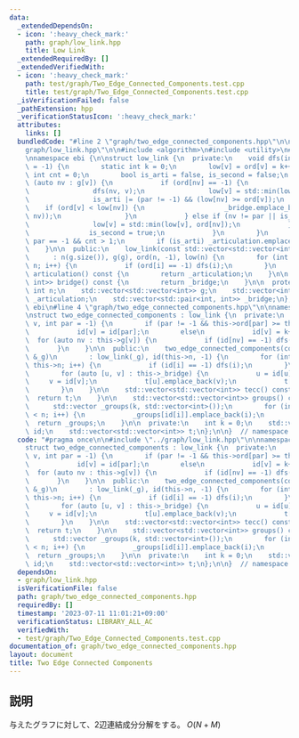 ```yaml
---
data:
  _extendedDependsOn:
  - icon: ':heavy_check_mark:'
    path: graph/low_link.hpp
    title: Low Link
  _extendedRequiredBy: []
  _extendedVerifiedWith:
  - icon: ':heavy_check_mark:'
    path: test/graph/Two_Edge_Connected_Components.test.cpp
    title: test/graph/Two_Edge_Connected_Components.test.cpp
  _isVerificationFailed: false
  _pathExtension: hpp
  _verificationStatusIcon: ':heavy_check_mark:'
  attributes:
    links: []
  bundledCode: "#line 2 \"graph/two_edge_connected_components.hpp\"\n\n#line 2 \"\
    graph/low_link.hpp\"\n\n#include <algorithm>\n#include <utility>\n#include <vector>\n\
    \nnamespace ebi {\n\nstruct low_link {\n  private:\n    void dfs(int v, int par\
    \ = -1) {\n        static int k = 0;\n        low[v] = ord[v] = k++;\n       \
    \ int cnt = 0;\n        bool is_arti = false, is_second = false;\n        for\
    \ (auto nv : g[v]) {\n            if (ord[nv] == -1) {\n                cnt++;\n\
    \                dfs(nv, v);\n                low[v] = std::min(low[v], low[nv]);\n\
    \                is_arti |= (par != -1) && (low[nv] >= ord[v]);\n            \
    \    if (ord[v] < low[nv]) {\n                    _bridge.emplace_back(std::minmax(v,\
    \ nv));\n                }\n            } else if (nv != par || is_second) {\n\
    \                low[v] = std::min(low[v], ord[nv]);\n            } else {\n \
    \               is_second = true;\n            }\n        }\n        is_arti |=\
    \ par == -1 && cnt > 1;\n        if (is_arti) _articulation.emplace_back(v);\n\
    \    }\n\n  public:\n    low_link(const std::vector<std::vector<int>> &g)\n  \
    \      : n(g.size()), g(g), ord(n, -1), low(n) {\n        for (int i = 0; i <\
    \ n; i++) {\n            if (ord[i] == -1) dfs(i);\n        }\n    }\n\n    std::vector<int>\
    \ articulation() const {\n        return _articulation;\n    }\n\n    std::vector<std::pair<int,\
    \ int>> bridge() const {\n        return _bridge;\n    }\n\n  protected:\n   \
    \ int n;\n    std::vector<std::vector<int>> g;\n    std::vector<int> ord, low,\
    \ _articulation;\n    std::vector<std::pair<int, int>> _bridge;\n};\n\n}  // namespace\
    \ ebi\n#line 4 \"graph/two_edge_connected_components.hpp\"\n\nnamespace ebi {\n\
    \nstruct two_edge_connected_components : low_link {\n  private:\n    void dfs(int\
    \ v, int par = -1) {\n        if (par != -1 && this->ord[par] >= this->low[v])\n\
    \            id[v] = id[par];\n        else\n            id[v] = k++;\n      \
    \  for (auto nv : this->g[v]) {\n            if (id[nv] == -1) dfs(nv, v);\n \
    \       }\n    }\n\n  public:\n    two_edge_connected_components(const std::vector<std::vector<int>>\
    \ &_g)\n        : low_link(_g), id(this->n, -1) {\n        for (int i = 0; i <\
    \ this->n; i++) {\n            if (id[i] == -1) dfs(i);\n        }\n        t.resize(k);\n\
    \        for (auto [u, v] : this->_bridge) {\n            u = id[u];\n       \
    \     v = id[v];\n            t[u].emplace_back(v);\n            t[v].emplace_back(u);\n\
    \        }\n    }\n\n    std::vector<std::vector<int>> tecc() const {\n      \
    \  return t;\n    }\n\n    std::vector<std::vector<int>> groups() const {\n  \
    \      std::vector _groups(k, std::vector<int>());\n        for (int i = 0; i\
    \ < n; i++) {\n            _groups[id[i]].emplace_back(i);\n        }\n      \
    \  return _groups;\n    }\n\n  private:\n    int k = 0;\n    std::vector<int>\
    \ id;\n    std::vector<std::vector<int>> t;\n};\n\n}  // namespace ebi\n"
  code: "#pragma once\n\n#include \"../graph/low_link.hpp\"\n\nnamespace ebi {\n\n\
    struct two_edge_connected_components : low_link {\n  private:\n    void dfs(int\
    \ v, int par = -1) {\n        if (par != -1 && this->ord[par] >= this->low[v])\n\
    \            id[v] = id[par];\n        else\n            id[v] = k++;\n      \
    \  for (auto nv : this->g[v]) {\n            if (id[nv] == -1) dfs(nv, v);\n \
    \       }\n    }\n\n  public:\n    two_edge_connected_components(const std::vector<std::vector<int>>\
    \ &_g)\n        : low_link(_g), id(this->n, -1) {\n        for (int i = 0; i <\
    \ this->n; i++) {\n            if (id[i] == -1) dfs(i);\n        }\n        t.resize(k);\n\
    \        for (auto [u, v] : this->_bridge) {\n            u = id[u];\n       \
    \     v = id[v];\n            t[u].emplace_back(v);\n            t[v].emplace_back(u);\n\
    \        }\n    }\n\n    std::vector<std::vector<int>> tecc() const {\n      \
    \  return t;\n    }\n\n    std::vector<std::vector<int>> groups() const {\n  \
    \      std::vector _groups(k, std::vector<int>());\n        for (int i = 0; i\
    \ < n; i++) {\n            _groups[id[i]].emplace_back(i);\n        }\n      \
    \  return _groups;\n    }\n\n  private:\n    int k = 0;\n    std::vector<int>\
    \ id;\n    std::vector<std::vector<int>> t;\n};\n\n}  // namespace ebi"
  dependsOn:
  - graph/low_link.hpp
  isVerificationFile: false
  path: graph/two_edge_connected_components.hpp
  requiredBy: []
  timestamp: '2023-07-11 11:01:21+09:00'
  verificationStatus: LIBRARY_ALL_AC
  verifiedWith:
  - test/graph/Two_Edge_Connected_Components.test.cpp
documentation_of: graph/two_edge_connected_components.hpp
layout: document
title: Two Edge Connected Components
---
```


## 説明

与えたグラフに対して、2辺連結成分分解をする。 $O(N+M)$